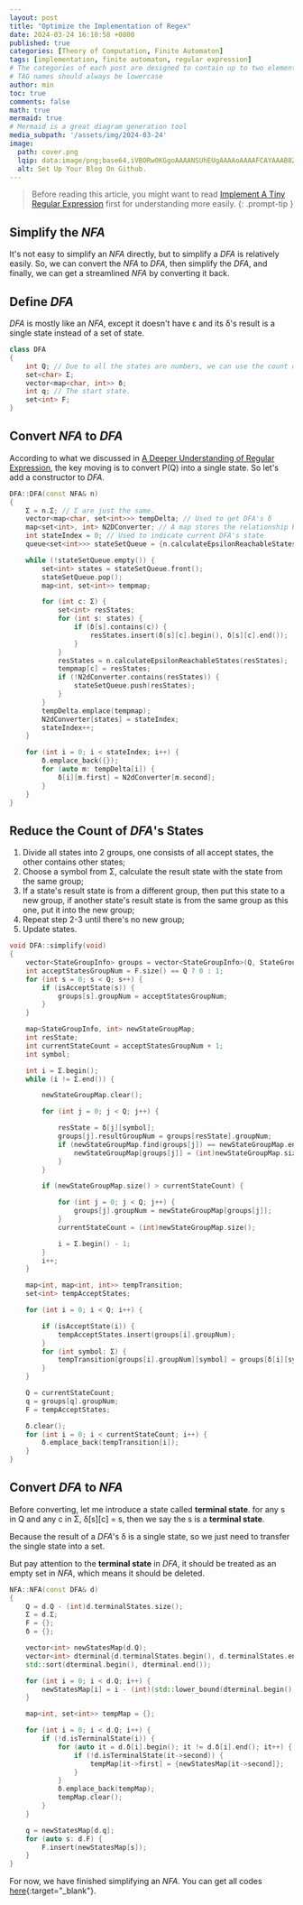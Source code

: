 ```yaml
---
layout: post
title: "Optimize the Implementation of Regex"
date: 2024-03-24 16:10:58 +0800
published: true
categories: [Theory of Computation, Finite Automaton]
tags: [implementation, finite automaton, regular expression]
# The categories of each post are designed to contain up to two elements, and the number of elements in tags can be zero to infinity. 
# TAG names should always be lowercase
author: min
toc: true
comments: false
math: true
mermaid: true
# Mermaid is a great diagram generation tool
media_subpath: '/assets/img/2024-03-24'
image:
  path: cover.png
  lqip: data:image/png;base64,iVBORw0KGgoAAAANSUhEUgAAAAoAAAAFCAYAAAB8ZH1oAAAAAklEQVR4AewaftIAAACGSURBVBXBSxKCQAxAwRcmA3IBpTimG5de1w/l1kyRSZRuud7u2Xtw6NERIAER/oTsznSa0cxkWc5EBGZGKYVSBvbdmaYJsy/NGpoJj+eLjMTMWNcLEcHrvVFrJSMgA3V33J1xHGmtsW0fiirRg9YbqgUR0ForMgwc5vnE7s7uDiSqSgIC/ABOZU3+pivJJAAAAABJRU5ErkJggg==
  alt: Set Up Your Blog On Github.
---
```


> Before reading this article, you might want to read [Implement A Tiny Regular Expression](/posts/implement-a-tiny-regular-expression/) first for understanding more easily.
{: .prompt-tip }

## Simplify the *NFA*

It's not easy to simplify an *NFA* directly, but to simplify a *DFA* is relatively easily. 
So, we can convert the *NFA* to *DFA*, then simplify the *DFA*, and finally, we can get a streamlined *NFA* by converting it back.

## Define *DFA*

*DFA* is mostly like an *NFA*, except it doesn't have ε and its δ's result is a single state instead of a set of state.

```c++
class DFA
{
    int Q; // Due to all the states are numbers, we can use the count of states to represent all possible states, and the range is 0-(Q-1).
    set<char> Σ;
    vector<map<char, int>> δ;
    int q; // The start state.
    set<int> F;    
}
```

## Convert *NFA* to *DFA*

According to what we discussed in [A Deeper Understanding of Regular Expression](/posts/a-deeper-understanding-of-regular-expression/#relationship-between-dfa-and-nfa), the key moving is to convert P(Q) into a single state. So let's add a constructor to *DFA*.

```c++
DFA::DFA(const NFA& n)
{
    Σ = n.Σ; // Σ are just the same.
    vector<map<char, set<int>>> tempDelta; // Used to get DFA's δ
    map<set<int>, int> N2DConverter; // A map stores the relationship between NFA's states set and DFA's state.
    int stateIndex = 0; // Used to indicate current DFA's state
    queue<set<int>>> stateSetQueue = {n.calculateEpsilonReachableStates({n.q})}; // Let's start from n.q

    while (!stateSetQueue.empty()) {
        set<int> states = stateSetQueue.front();
        stateSetQueue.pop();
        map<int, set<int>> tempmap;

        for (int c: Σ) {
            set<int> resStates;
            for (int s: states) {
                if (δ[s].contains(c)) {
                    resStates.insert(δ[s][c].begin(), δ[s][c].end());
                }
            }
            resStates = n.calculateEpsilonReachableStates(resStates);
            tempmap[c] = resStates;
            if (!N2dConverter.contains(resStates)) {
                stateSetQueue.push(resStates);
            }
        }
        tempDelta.emplace(tempmap);
        N2dConverter[states] = stateIndex;
        stateIndex++;
    }

    for (int i = 0; i < stateIndex; i++) {
        δ.emplace_back({});
        for (auto m: tempDelta[i]) {
            δ[i][m.first] = N2dConverter[m.second];
        }
    }
}
```

## Reduce the Count of *DFA*'s States

1. Divide all states into 2 groups, one consists of all accept states, the other contains other states;
2. Choose a symbol from Σ, calculate the result state with the state from the same group;
3. If a state's result state is from a different group, then put this state to a new group, if another state's result state is from the same group as this one, put it into the new group;
4. Repeat step 2-3 until there's no new group;
5. Update states.

```c++
void DFA::simplify(void)
{
    vector<StateGroupInfo> groups = vector<StateGroupInfo>(Q, StateGroupInfo{0, 0});
    int acceptStatesGroupNum = F.size() == Q ? 0 : 1;
    for (int s = 0; s < Q; s++) {
        if (isAcceptState(s)) {
            groups[s].groupNum = acceptStatesGroupNum;
        }
    }

    map<StateGroupInfo, int> newStateGroupMap;
    int resState;
    int currentStateCount = acceptStatesGroupNum + 1;
    int symbol;

    int i = Σ.begin();
    while (i != Σ.end()) {

        newStateGroupMap.clear();

        for (int j = 0; j < Q; j++) {

            resState = δ[j][symbol];
            groups[j].resultGroupNum = groups[resState].groupNum;
            if (newStateGroupMap.find(groups[j]) == newStateGroupMap.end()) {
                newStateGroupMap[groups[j]] = (int)newStateGroupMap.size();
            }
        }

        if (newStateGroupMap.size() > currentStateCount) {

            for (int j = 0; j < Q; j++) {
                groups[j].groupNum = newStateGroupMap[groups[j]];
            }
            currentStateCount = (int)newStateGroupMap.size();

            i = Σ.begin() - 1;
        }
        i++;
    }

    map<int, map<int, int>> tempTransition;
    set<int> tempAcceptStates;

    for (int i = 0; i < Q; i++) {

        if (isAcceptState(i)) {
            tempAcceptStates.insert(groups[i].groupNum);
        }
        for (int symbol: Σ) {
            tempTransition[groups[i].groupNum][symbol] = groups[δ[i][symbol]].groupNum;
        }
    }

    Q = currentStateCount;
    q = groups[q].groupNum;
    F = tempAcceptStates;

    δ.clear();
    for (int i = 0; i < currentStateCount; i++) {
        δ.emplace_back(tempTransition[i]);
    }
}
```

## Convert *DFA* to *NFA*

Before converting, let me introduce a state called **terminal state**. for any s in Q and any c in Σ, δ[s][c] = s, then we say the s is a **terminal state**.

Because the result of a *DFA*'s δ is a single state, so we just need to transfer the single state into a set.

But pay attention to the **terminal state** in *DFA*, it should be treated as an empty set in *NFA*, which means it should be deleted.

```c++
NFA::NFA(const DFA& d)
{
    Q = d.Q - (int)d.terminalStates.size();
    Σ = d.Σ;
    F = {};
    δ = {};

    vector<int> newStatesMap(d.Q);
    vector<int> dterminal{d.terminalStates.begin(), d.terminalStates.end()};
    std::sort(dterminal.begin(), dterminal.end());

    for (int i = 0; i < d.Q; i++) {
        newStatesMap[i] = i - (int)(std::lower_bound(dterminal.begin(), dterminal.end(), i) - dterminal.begin());
    }

    map<int, set<int>> tempMap = {};

    for (int i = 0; i < d.Q; i++) {
        if (!d.isTerminalState(i)) {
            for (auto it = d.δ[i].begin(); it != d.δ[i].end(); it++) {
                if (!d.isTerminalState(it->second)) {
                    tempMap[it->first] = {newStatesMap[it->second]};
                }
            }
            δ.emplace_back(tempMap);
            tempMap.clear();
        }
    }

    q = newStatesMap[d.q];
    for (auto s: d.F) {
        F.insert(newStatesMap[s]);
    }
}
```

For now, we have finished simplifying an *NFA*.
You can get all codes [here](https://github.com/bloommin/regex){:target="_blank"}.
